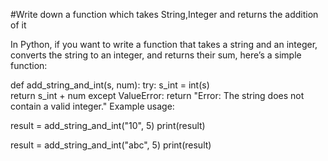 #Write down a function which takes String,Integer and returns the addition of it

In Python, if you want to write a function that takes a string and an integer, converts the string to an integer, and returns their sum, here’s a simple function:

def add_string_and_int(s, num):
    try:
        s_int = int(s)  
        return s_int + num
    except ValueError:
        return "Error: The string does not contain a valid integer."
Example usage:

result = add_string_and_int("10", 5)
print(result) 

result = add_string_and_int("abc", 5)
print(result) 